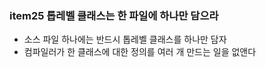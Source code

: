 ### item25 톱레벨 클래스는 한 파일에 하나만 담으라

- 소스 파일 하나에는 반드시 톱레벨 클래스를 하나만 담자
- 컴파일러가 한 클래스에 대한 정의를 여러 개 만드는 일을 없앤다
